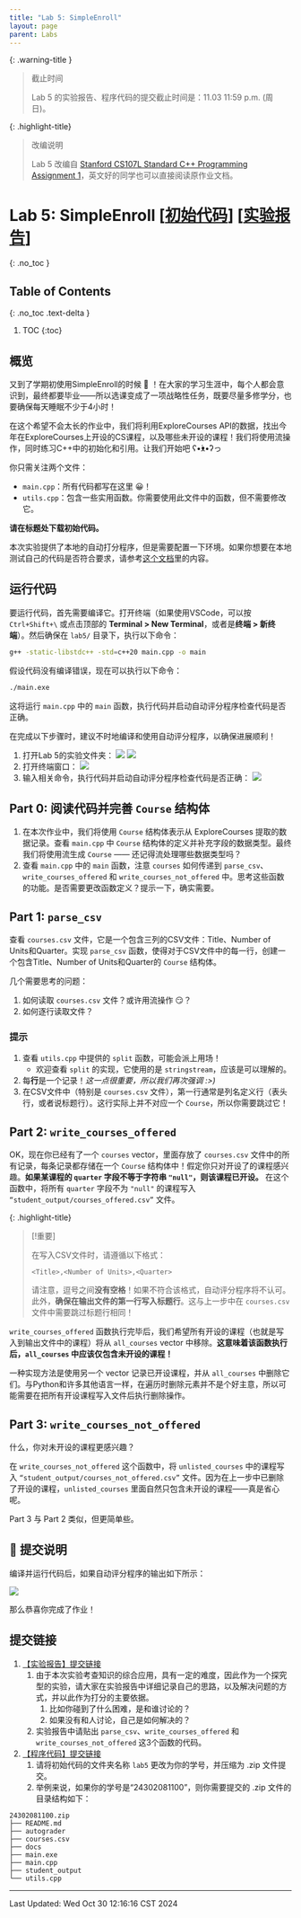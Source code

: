 ```yaml
---
title: "Lab 5: SimpleEnroll"
layout: page
parent: Labs
---
```


{: .warning-title }
> 截止时间
> 
> Lab 5 的实验报告、程序代码的提交截止时间是：11.03 11:59 p.m. (周日)。

{: .highlight-title}
> 改编说明
> 
> Lab 5 改编自 [Stanford CS107L Standard C++ Programming Assignment 1](https://github.com/cs106l/cs106l-assignments/blob/main/assign1/README.md)，英文好的同学也可以直接阅读原作业文档。

# Lab 5: SimpleEnroll \[[初始代码](https://znas.cn/AppH5/share/?nid=KEYDEMJQGA2DCRKHGJBTS&code=q1UQP6vKHKwLn1f0m16ksqBonDVQrYKuWGPDyu750e01c8ESezenhm2m2wv94FFOk75&mode=file&display=list)\] \[[实验报告](https://znas.cn/AppH5/share/?nid=KEYDEMJQGA2DCRKHGJBTS&code=T3ZGdm1D9Ga7GGgFTwAkDZm3NHsG36MW00c6WgpjQLo8JuUTnSg2DD9K0i2ORJdym3d&mode=file&display=list)\]
{: .no_toc }

## Table of Contents
{: .no_toc .text-delta }

1. TOC
{:toc}

## 概览

又到了学期初使用SimpleEnroll的时候 🤗 ！在大家的学习生涯中，每个人都会意识到，最终都要毕业——所以选课变成了一项战略性任务，既要尽量多修学分，也要确保每天睡眠不少于4小时！

在这个希望不会太长的作业中，我们将利用ExploreCourses API的数据，找出今年在ExploreCourses上开设的CS课程，以及哪些未开设的课程！我们将使用流操作，同时练习C++中的初始化和引用。让我们开始吧 ʕ•́ᴥ•̀ʔっ

你只需关注两个文件：

* `main.cpp`：所有代码都写在这里 😀！
* `utils.cpp`：包含一些实用函数。你需要使用此文件中的函数，但不需要修改它。

**请在标题处下载初始代码。**

本次实验提供了本地的自动打分程序，但是需要配置一下环境。如果你想要在本地测试自己的代码是否符合要求，请参考[这个文档](https://abotw.github.io/cpp/labs/lab0.html#lab-5-%E6%9C%AC%E5%9C%B0%E6%89%93%E5%88%86%E7%8E%AF%E5%A2%83%E9%85%8D%E7%BD%AE%E6%95%99%E7%A8%8B-windows)里的内容。

## 运行代码

要运行代码，首先需要编译它。打开终端（如果使用VSCode，可以按 `Ctrl+Shift+\` 或点击顶部的 **Terminal > New Terminal**，或者是**终端 > 新终端**）。然后确保在 `lab5/` 目录下，执行以下命令：

```sh
g++ -static-libstdc++ -std=c++20 main.cpp -o main
```

假设代码没有编译错误，现在可以执行以下命令：

```sh
./main.exe
```

这将运行 `main.cpp` 中的 `main` 函数，执行代码并启动自动评分程序检查代码是否正确。

在完成以下步骤时，建议不时地编译和使用自动评分程序，以确保进展顺利！

1. 打开Lab 5的实验文件夹：
   ![](attachments/lab5-1.png)
   ![](attachments/lab5-2.png)
2. 打开终端窗口：
   ![](attachments/lab5-3.png)
3. 输入相关命令，执行代码并启动自动评分程序检查代码是否正确：
   ![](attachments/lab5-4.png)

## Part 0: 阅读代码并完善 `Course` 结构体

1. 在本次作业中，我们将使用 `Course` 结构体表示从 ExploreCourses 提取的数据记录。查看 `main.cpp` 中 `Course` 结构体的定义并补充字段的数据类型。最终我们将使用流生成 `Course` —— 还记得流处理哪些数据类型吗？
2. 查看 `main.cpp` 中的 `main` 函数，注意 `courses` 如何传递到 `parse_csv`、`write_courses_offered` 和 `write_courses_not_offered` 中。思考这些函数的功能。是否需要更改函数定义？提示一下，确实需要。

## Part 1: `parse_csv`

查看 `courses.csv` 文件，它是一个包含三列的CSV文件：Title、Number of Units和Quarter。实现 `parse_csv` 函数，使得对于CSV文件中的每一行，创建一个包含Title、Number of Units和Quarter的 `Course` 结构体。

几个需要思考的问题：
1. 如何读取 `courses.csv` 文件？或许用流操作 😏？
2. 如何逐行读取文件？

### 提示

1. 查看 `utils.cpp` 中提供的 `split` 函数，可能会派上用场！
    * 欢迎查看 `split` 的实现，它使用的是 `stringstream`，应该是可以理解的。
2. 每**行**是一个记录！*这一点很重要，所以我们再次强调 :>)*
3. 在CSV文件中（特别是 `courses.csv` 文件），第一行通常是列名定义行（表头行，或者说标题行）。这行实际上并不对应一个 `Course`，所以你需要跳过它！

## Part 2: `write_courses_offered`

OK，现在你已经有了一个 `courses` vector，里面存放了 `courses.csv` 文件中的所有记录，每条记录都存储在一个 `Course` 结构体中！假定你只对开设了的课程感兴趣。**如果某课程的 `quarter` 字段不等于字符串 `"null"`，则该课程已开设。** 在这个函数中，将所有 `quarter` 字段不为 `"null"` 的课程写入 `“student_output/courses_offered.csv”` 文件。

{: .highlight-title}
> [!重要]  
> 
> 在写入CSV文件时，请遵循以下格式：
> 
> `<Title>,<Number of Units>,<Quarter>`
> 
> 请注意，逗号之间**没有空格**！如果不符合该格式，自动评分程序将不认可。
> 此外，**确保在输出文件的第一行写入标题行**。这与上一步中在 `courses.csv` 文件中需要跳过标题行相同！

`write_courses_offered` 函数执行完毕后，我们希望所有开设的课程（也就是写入到输出文件中的课程）将从 `all_courses` vector 中移除。**这意味着该函数执行后，`all_courses` 中应该仅包含未开设的课程！**

一种实现方法是使用另一个 vector 记录已开设课程，并从 `all_courses` 中删除它们。与Python和许多其他语言一样，在遍历时删除元素并不是个好主意，所以可能需要在把所有开设课程写入文件后执行删除操作。

## Part 3: `write_courses_not_offered`

什么，你对未开设的课程更感兴趣？

在 `write_courses_not_offered` 这个函数中，将 `unlisted_courses` 中的课程写入 `“student_output/courses_not_offered.csv”` 文件。因为在上一步中已删除了开设的课程，`unlisted_courses` 里面自然只包含未开设的课程——真是省心呢。

Part 3 与 Part 2 类似，但更简单些。

## 🚀 提交说明

编译并运行代码后，如果自动评分程序的输出如下所示：

![](attachments/Pasted%20image%2020241026104906.png)

那么恭喜你完成了作业！

## 提交链接

1. [【实验报告】提交链接](https://znas.cn/AppH5/share/collection?code=6lX86Ttcl3LxvVEw0FgZfb2tm25Zjd0X0uAsRiqpcrH2O6n5PqoqlWRSkgAcqgKM3&nid=KEYDEMJQGA2DCRKHGJBTS&mode=file&display=list&type=3)
	1. 由于本次实验考查知识的综合应用，具有一定的难度，因此作为一个探究型的实验，请大家在实验报告中详细记录自己的思路，以及解决问题的方式，并以此作为打分的主要依据。
		1. 比如你碰到了什么困难，是和谁讨论的？
		2. 如果没有和人讨论，自己是如何解决的？
	2. 实验报告中请贴出 `parse_csv`、`write_courses_offered` 和 `write_courses_not_offered` 这3个函数的代码。
2. [【程序代码】提交链接](https://znas.cn/AppH5/share/collection?code=6lX86Ttcl3LxvVEw0FgZfTAEzDoECL5I0R6OoJbQHm2fN7UNyiYiv9Zd1kRm3yetgT&nid=KEYDEMJQGA2DCRKHGJBTS&mode=file&display=list&type=3)
	1. 请将初始代码的文件夹名称 `lab5` 更改为你的学号，并压缩为 .zip 文件提交。
	2. 举例来说，如果你的学号是“24302081100”，则你需要提交的 .zip 文件的目录结构如下：

```
24302081100.zip
├── README.md
├── autograder
├── courses.csv
├── docs
├── main.exe
├── main.cpp
├── student_output
└── utils.cpp
```

---

Last Updated: Wed Oct 30 12:16:16 CST 2024









